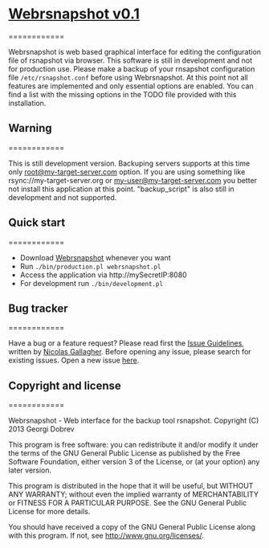 # [Webrsnapshot v0.1](https://github.com/dobrevg/webrsnapshot)
============

Webrsnapshot is web based graphical interface for editing the configuration file of rsnapshot via browser. This software is still in development and not for production use. Please make a backup of your rnsapshot configuration file `/etc/rsnapshot.conf` before using Webrsnapshot. At this point not all features are implemented and only essential options are enabled. You can find a list with the missing options in the TODO file provided with this installation.

## Warning
============

This is still development version. Backuping servers supports at this time only root@my-target-server.com option. If you are using something like rsync://my-target-server.org or my-user@my-target-server.com you better not install this application at this point. "backup_script" is also still in development and not supported.


## Quick start
============ 

* Download [Webrsnapshot](https://github.com/dobrevg/webrsnapshot) whenever you want
* Run `./bin/production.pl webrsnapshot.pl`
* Access the application via http://mySecretIP:8080
* For development run `./bin/development.pl`


## Bug tracker
============

Have a bug or a feature request? Please read first the [Issue Guidelines](https://github.com/necolas/issue-guidelines), written by [Nicolas Gallagher](https://github.com/necolas/). Before opening any issue, please search for existing issues. Open a new issue [here](https://github.com/dobrevg/webrsnapshot/issues).


## Copyright and license
============

Webrsnapshot - Web interface for the backup tool rsnapshot.
Copyright (C) 2013  Georgi Dobrev

This program is free software: you can redistribute it and/or modify
it under the terms of the GNU General Public License as published by
the Free Software Foundation, either version 3 of the License, or
(at your option) any later version.

This program is distributed in the hope that it will be useful,
but WITHOUT ANY WARRANTY; without even the implied warranty of
MERCHANTABILITY or FITNESS FOR A PARTICULAR PURPOSE.  See the
GNU General Public License for more details.

You should have received a copy of the GNU General Public License
along with this program.  If not, see <http://www.gnu.org/licenses/>.